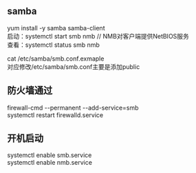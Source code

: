 ## samba
yum install -y samba samba-client<br>
启动：systemctl start smb nmb           // NMB对客户端提供NetBIOS服务<br>
查看：systemctl status smb nmb<br>

cat /etc/samba/smb.conf.exmaple<br>
对应修改/etc/samba/smb.conf主要是添加public<br>

## 防火墙通过
firewall-cmd --permanent --add-service=smb<br>
systemctl restart firewalld.service<br>

## 开机启动
systemctl enable smb.service<br>
systemctl enable nmb.service<br>
